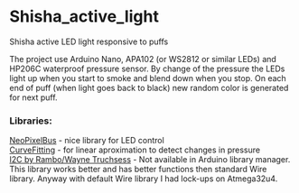 # Shisha_active_light
Shisha active LED light responsive to puffs

The project use Arduino Nano, APA102 (or WS2812 or similar LEDs) and HP206C waterproof pressure sensor.
By change of the pressure the LEDs light up when you start to smoke and blend down when you stop.
On each end of puff (when light goes back to black) new random color is generated for next puff.

### Libraries:  
[NeoPixelBus](https://github.com/Makuna/NeoPixelBus) - nice library for LED control  
[CurveFitting](https://github.com/Rotario/arduinoCurveFitting) - for linear aproximation to detect changes in pressure  
[I2C by Rambo/Wayne Truchsess](https://github.com/rambo/I2C) - Not available in Arduino library manager. This library works better and has better functions then standard Wire library.
Anyway with default Wire library I had lock-ups on Atmega32u4.
